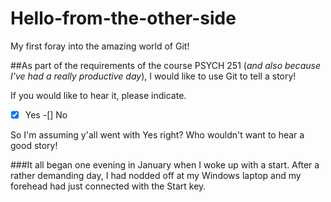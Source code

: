 # Hello-from-the-other-side
My first foray into the amazing world of Git!

##As part of the requirements of the course PSYCH 251 (*and also because I've had a really productive day*), I would like to use Git to tell a story!

If you would like to hear it, please indicate.

-[x] Yes
-[] No

So I'm assuming y'all went with Yes right? Who wouldn't want to hear a good story!

###It all began one evening in January when I woke up with a start. After a rather demanding day, I had nodded off at my Windows laptop and my forehead had just connected with the Start key.
